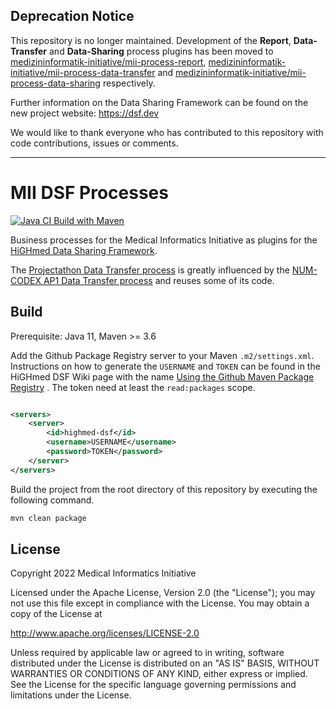 ## Deprecation Notice

This repository is no longer maintained. Development of the **Report**, **Data-Transfer** and **Data-Sharing**  process plugins has been moved to [medizininformatik-initiative/mii-process-report](https://github.com/medizininformatik-initiative/mii-process-report), [medizininformatik-initiative/mii-process-data-transfer](https://github.com/medizininformatik-initiative/mii-process-data-transfer) and [medizininformatik-initiative/mii-process-data-sharing](https://github.com/medizininformatik-initiative/mii-process-data-sharing) respectively.

Further information on the Data Sharing Framework can be found on the new project website: https://dsf.dev

We would like to thank everyone who has contributed to this repository with code contributions, issues or comments.

---

# MII DSF Processes

[![Java CI Build with Maven](https://github.com/medizininformatik-initiative/mii-dsf-processes/actions/workflows/maven-build.yml/badge.svg)](https://github.com/medizininformatik-initiative/mii-dsf-processes/actions/workflows/maven-build.yml)

Business processes for the Medical Informatics Initiative as plugins for the [HiGHmed Data Sharing Framework][1].

The [Projectathon Data Transfer process](https://github.com/medizininformatik-initiative/mii-dsf-processes/tree/main/mii-dsf-process-projectathon-data-transfer)
is greatly influenced by the [NUM-CODEX AP1 Data Transfer process](https://github.com/num-codex/codex-processes-ap1) and
reuses some of its code.

## Build

Prerequisite: Java 11, Maven >= 3.6

Add the Github Package Registry server to your Maven `.m2/settings.xml`. Instructions on how to generate the `USERNAME`
and `TOKEN` can be found in the HiGHmed DSF Wiki page with the
name [Using the Github Maven Package Registry](https://github.com/highmed/highmed-dsf/wiki/Using-the-Github-Maven-Package-Registry)
. The token need at least the `read:packages` scope.

```xml

<servers>
	<server>
		<id>highmed-dsf</id>
		<username>USERNAME</username>
		<password>TOKEN</password>
	</server>
</servers>
```

Build the project from the root directory of this repository by executing the following command.

```sh
mvn clean package
``` 

## License

Copyright 2022 Medical Informatics Initiative

Licensed under the Apache License, Version 2.0 (the "License"); you may not use this file except in compliance with the
License. You may obtain a copy of the License at

http://www.apache.org/licenses/LICENSE-2.0

Unless required by applicable law or agreed to in writing, software distributed under the License is distributed on an
"AS IS" BASIS, WITHOUT WARRANTIES OR CONDITIONS OF ANY KIND, either express or implied. See the License for the specific
language governing permissions and limitations under the License.

[1]: <https://github.com/highmed/highmed-dsf>
